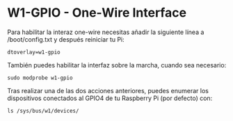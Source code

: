 <!--
---
name: 1-WIRE
class: interface
type: pinout
description: Raspberry Pi One-Wire pins
url: https://www.raspberrypi.org/documentation/hardware/raspberrypi/dpi/
pin:
  'bcm4':
    name: Data
-->
# W1-GPIO - One-Wire Interface

Para habilitar la interaz one-wire necesitas añadir la siguiente línea a /boot/config.txt y después reiniciar tu Pi:

```
dtoverlay=w1-gpio
```

También puedes habilitar la interfaz sobre la marcha, cuando sea necesario:

```
sudo modprobe w1-gpio
```

Tras realizar una de las dos acciones anteriores, puedes enumerar los dispositivos conectados al GPIO4 de tu Raspberry Pi (por defecto) con:

```
ls /sys/bus/w1/devices/
```

